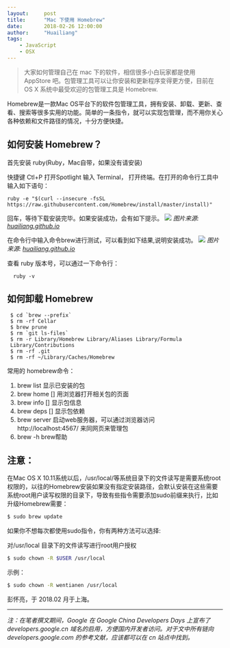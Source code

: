 ```yaml
---
layout:     post
title:      "Mac 下使用 Homebrew"
date:       2018-02-26 12:00:00
author:     "Huailiang"
tags:
    - JavaScript
    - OSX
---
```



> 大家如何管理自己在 mac 下的软件，相信很多小白玩家都是使用 AppStore 吧。包管理工具可以让你安装和更新程序变得更方便，目前在 OS X 系统中最受欢迎的包管理工具是 Homebrew.

Homebrew是一款Mac OS平台下的软件包管理工具，拥有安装、卸载、更新、查看、搜索等很多实用的功能。简单的一条指令，就可以实现包管理，而不用你关心各种依赖和文件路径的情况，十分方便快捷。

## 如何安装 Homebrew？

首先安装 ruby(Ruby，Mac自带，如果没有请安装)

快捷键 Ctl+P 打开Spotlight 输入 Terminal， 打开终端。在打开的命令行工具中输入如下语句：
```shell
ruby -e "$(curl --insecure -fsSL https://raw.githubusercontent.com/Homebrew/install/master/install)"
```
回车，等待下载安装完毕。如果安装成功，会有如下提示。
![](/img/in-post/homebrew-1.png)
*图片来源: [huailiang.github.io][i3]*

在命令行中输入命令brew进行测试，可以看到如下结果,说明安装成功。
![](/img/in-post/homebrew-2.png)
*图片来源: [huailiang.github.io][i3]*

查看 ruby 版本号，可以通过一下命令行：
```shell
  ruby -v
 ```

## 如何卸载 Homebrew
``` shell
 $ cd `brew --prefix`
 $ rm -rf Cellar
 $ brew prune
 $ rm `git ls-files`
 $ rm -r Library/Homebrew Library/Aliases Library/Formula
 Library/Contributions
 $ rm -rf .git
 $ rm -rf ~/Library/Caches/Homebrew
```

常用的 homebrew命令：
1. brew list 显示已安装的包
2. brew home [] 用浏览器打开相关包的页面
3. brew info [] 显示包信息
4. brew deps [] 显示包依赖
4. brew server 启动web服务器，可以通过浏览器访问  
http://localhost:4567/ 来同网页来管理包
5. brew -h brew帮助


## 注意：
在Mac OS X 10.11系统以后，/usr/local/等系统目录下的文件读写是需要系统root权限的，以往的Homebrew安装如果没有指定安装路径，会默认安装在这些需要系统root用户读写权限的目录下，导致有些指令需要添加sudo前缀来执行，比如升级Homebrew需要：
```bash
$ sudo brew update
```
如果你不想每次都使用sudo指令，你有两种方法可以选择:

对/usr/local 目录下的文件读写进行root用户授权
```bash
$ sudo chown -R $USER /usr/local
```

示例：
```bash
$ sudo chown -R wentianen /usr/local
```

彭怀亮，于 2018.02 月于上海。

---

*注：在笔者撰文期间，Google 在 Google China Developers Days 上宣布了 developers.google.cn 域名的启用，方便国内开发者访问。对于文中所有链向 developers.google.com 的参考文献，应该都可以在 cn 站点中找到。*


[i1]: http://appleinsider.com/articles/08/10/03/latest_iphone_software_supports_full_screen_web_apps.html

[i2]: https://developers.google.com/web/events/pwaroadshow/

[i3]: https://huailiang.github.io "Huailiang: A Progressive Web App"
